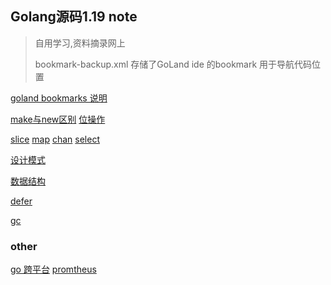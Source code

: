 ## Golang源码1.19 note

> 自用学习,资料摘录网上
>
>  bookmark-backup.xml 存储了GoLand ide 的bookmark 用于导航代码位置

[goland bookmarks 说明](./book/desc.md)

[make与new区别](./book/make.md) [位操作](./book/bitwise.md)

[slice](./book/slice.md)
[map](./book/map.md)
[chan](./book/chan.md)
[select](./book/select.md)

[设计模式](./book/design-patterns.md)

[数据结构](./book/dataStruct.md)

[defer](./book/defer.md)

[gc](./book/gc.md)

### other
[go 跨平台](./book/arch.md)
[promtheus](./book/promtheus.md)



